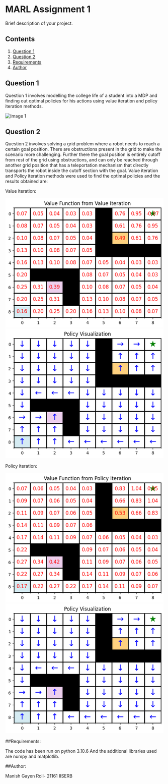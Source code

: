 # MARL Assignment 1

Brief description of your project.

## Contents

1. [Question 1](#question-1)
2. [Question 2](#question-2)
3. [Requirements](#requirements)
4. [Author](#requirements)

## Question 1

Question 1 involves modelling the college life of a student into a MDP and finding out optimal policies for his actions using value iteration and policy iteration methods.

![Image 1](mdp.png)

## Question 2

Question 2 involves solving a grid problem where a robot needs to reach a certain goal position. There are obstructions present in the grid to make the scenario more challenging. Further there the goal position is entirely cutoff from rest of the grid using obstructions, and can only be reached through another grid position that has a teleportation mechanism that directly transports the robot inside the cutoff section with the goal.
Value iteration and Policy iteration methods were used to find the optimal policies and the results obtained are:

Value iteration:

![Image 2](value_value_iteration.png)
![Image 3](quiver_value_iteration.png)


Policy iteration:

![Image 4](value_policy_iteration.png)
![Image 5](quiver_policy_iteration.png)

##Requirements:

The code has been run on python 3.10.6
And the additional libraries used are numpy and matplotlib.

##Author: 

Manish Gayen
Roll- 21161
IISERB
